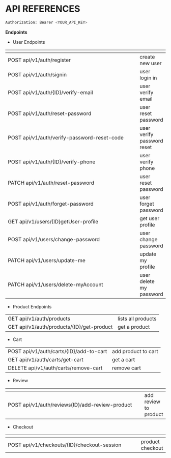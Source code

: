 # API REFERENCES

```bash
Authorization: Bearer <YOUR_API_KEY>
```

**Endpoints**

* User  Endpoints

<table><thead><tr><th width="410"></th><th></th></tr></thead><tbody><tr><td>POST api/v1/auth/register</td><td>create new user</td></tr><tr><td>POST api/v1/auth/signin</td><td>user login in</td></tr><tr><td>POST api/v1/auth/{ID}/verify-email</td><td>user verify email</td></tr><tr><td>POST api/v1/auth/reset-password</td><td>user reset password</td></tr><tr><td>POST api/v1/auth/verify-password-reset-code</td><td>user verify password reset</td></tr><tr><td>POST api/v1/auth/{ID}/verify-phone</td><td>user verify phone</td></tr><tr><td>PATCH api/v1/auth/reset-password</td><td>user reset password </td></tr><tr><td>POST api/v1/auth/forget-password</td><td>user forget password</td></tr><tr><td>GET api/v1/users/{ID}getUser-profile</td><td>get user profile</td></tr><tr><td>POST api/v1/users/change-password</td><td>user change password</td></tr><tr><td>PATCH api/v1/users/update-me</td><td>update my profile</td></tr><tr><td>PATCH api/v1/users/delete-myAccount</td><td>user delete my password</td></tr></tbody></table>



* Product Endpoints

|                                           |                    |
| ----------------------------------------- | ------------------ |
| GET api/v1/auth/products                  | lists all products |
| GET api/v1/auth/products/{ID}/get-product | get a product      |

* Cart&#x20;

|                                         |                     |
| --------------------------------------- | ------------------- |
| POST api/v1/auth/carts/{ID}/add-to-cart | add product to cart |
| GET api/v1/auth/carts/get-cart          | get a cart          |
| DELETE api/v1/auth/carts/remove-cart    | remove  cart        |



* Review&#x20;

<table><thead><tr><th width="439"></th><th></th></tr></thead><tbody><tr><td>POST api/v1/auth/reviews{ID}/add-review-product</td><td>add review to product</td></tr></tbody></table>



* Checkout&#x20;

<table><thead><tr><th width="409"></th><th></th></tr></thead><tbody><tr><td>POST api/v1/checkouts/{ID}/checkout-session</td><td>product checkout</td></tr></tbody></table>







